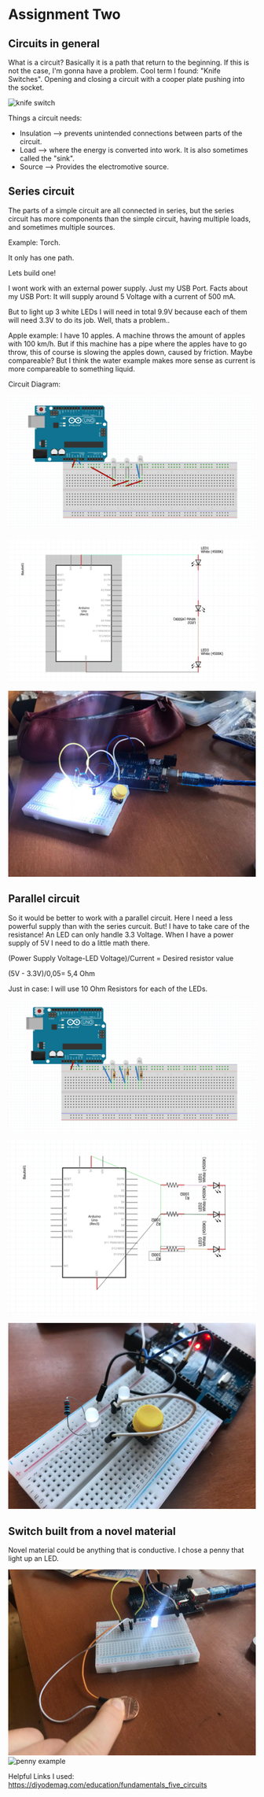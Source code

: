 # Assignment Two

## Circuits in general

What is a circuit? Basically it is a path that return to the beginning. If this is not the case, I'm gonna have a problem.
Cool term I found: "Knife Switches". Opening and closing a circuit with a cooper plate pushing into the socket.

![knife switch](https://external-content.duckduckgo.com/iu/?u=http%3A%2F%2Fimg1.etsystatic.com%2F000%2F0%2F5243317%2Fil_fullxfull.286022649.jpg&f=1&nofb=1)

Things a circuit needs:
- Insulation --> prevents unintended connections between parts of the circuit.
- Load --> where the energy is converted into work. It is also sometimes called the "sink".
- Source --> Provides the electromotive source.

## Series circuit

The parts of a simple circuit are all connected in series, but the series circuit has more components than the simple circuit, having multiple loads, and sometimes multiple sources.

Example: Torch.

It only has one path.  

Lets build one!

I wont work with an external power supply. Just my USB Port.
Facts about my USB Port: It will supply around 5 Voltage with a current of 500 mA.

But to light up 3 white LEDs I will need in total 9.9V because each of them will need 3.3V to do its job.
Well, thats a problem..

Apple example: I have 10 apples. A machine throws the amount of apples with 100 km/h. But if this machine has a pipe where the apples have to go throw, this of course is slowing the apples down, caused by friction. Maybe compareable? But I think the water example makes more sense as current is more compareable to something liquid.

Circuit Diagram:

![series Circuit sketch](https://github.com/TTropschuh/ElectronicsWithPhil/blob/master/sketch_series_circuit.PNG)

![series Circuit diagram](https://github.com/TTropschuh/ElectronicsWithPhil/blob/master/schaltplan_series_circuit.PNG)

![Series Circuit in real](https://raw.githubusercontent.com/TTropschuh/ElectronicsWithPhil/master/photo_2019-11-03_11-25-05.jpg)

## Parallel circuit

So it would be better to work with a parallel circuit. Here I need a less powerful supply than with the series curcuit. But! I have to take care of the resistance! An LED can only handle 3.3 Voltage. When I have a power supply of 5V I need to do a little math there.

(Power Supply Voltage-LED Voltage)/Current = Desired resistor value

(5V - 3.3V)/0,05= 5,4 Ohm

Just in case: I will use 10 Ohm Resistors for each of the LEDs.

![parallel Circuit sketch](https://github.com/TTropschuh/ElectronicsWithPhil/blob/master/sketch_parallel_circuit.PNG)

![parallel Circuit diagram](https://github.com/TTropschuh/ElectronicsWithPhil/blob/master/Schaltplan_parallel_circuit.PNG)


![parallel Circuit in real](https://raw.githubusercontent.com/TTropschuh/ElectronicsWithPhil/master/photo_2019-11-03_11-26-27.jpg)



## Switch built from a novel material

Novel material could be anything that is conductive. I chose a penny that light up an LED.

![penny example](https://github.com/TTropschuh/ElectronicsWithPhil/blob/master/penny_example.jpg)
![penny example](https://github.com/TTropschuh/ElectronicsWithPhil/blob/master/penny_sketch.jpg)

Helpful Links I used: https://diyodemag.com/education/fundamentals_five_circuits

